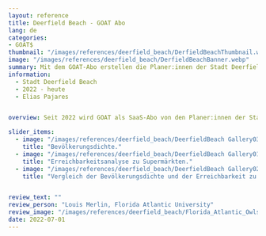 ```yaml
---
layout: reference
title: Deerfield Beach - GOAT Abo
lang: de
categories:
- GOAT$
thumbnail: "/images/references/deerfield_beach/DerfieldBeachThumbnail.webp"
image: "/images/references/deerfield_beach/DerfieldBeachBanner.webp"
summary: Mit dem GOAT-Abo erstellen die Planer:innen der Stadt Deerfield Beach (Florida) Erreichbarkeitsanalysen für eine Vielzahl an Planungsfragen. 
information:
  - Stadt Deerfield Beach
  - 2022 - heute
  - Elias Pajares


overview: Seit 2022 wird GOAT als SaaS-Abo von den Planer:innen der Stadt Deerfield Beach (Florida), sowie den Wissenschaftlern an der Florida Atlantic University eingesetzt. 

slider_items:
  - image: "/images/references/deerfield_beach/DeerfieldBeach Gallery03.webp"
    title: "Bevölkerungsdichte."
  - image: "/images/references/deerfield_beach/DeerfieldBeach Gallery01.webp"
    title: "Erreichbarkeitsanalyse zu Supermärkten."
  - image: "/images/references/deerfield_beach/DeerfieldBeach Gallery02.webp"
    title: "Vergleich der Bevölkerungsdichte und der Erreichbarkeit zu Supermärkten."


review_text: ""
review_person: "Louis Merlin, Florida Atlantic University"
review_image: "/images/references/deerfield_beach/Florida_Atlantic_Owls_logo.webp"
date: 2022-07-01
---
```




